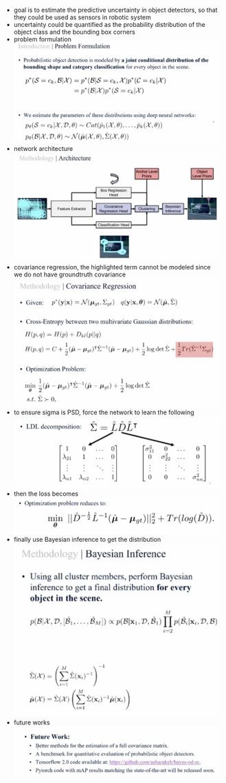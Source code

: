 - goal is to estimate the predictive uncertainty in object detectors, so that they could be used as sensors in robotic system
- uncertainty could be quantified as the probability distribution of the object class and the bounding box corners
- problem formulation
![](assets/aa9f43ae.png)
- network architecture
![](assets/fa8022d4.png)
- covariance regression, the highlighted term cannot be modeled since we do not have groundtruth covariance   
![](assets/f9eb3383.png)
- to ensure sigma is PSD, force the network to learn the following
![](assets/88332ccf.png)
- then the loss becomes
![](assets/4a3e6458.png)
- finally use Bayesian inference to get the distribution
![](assets/7edea50e.png)
- future works
![](assets/774faf48.png)
